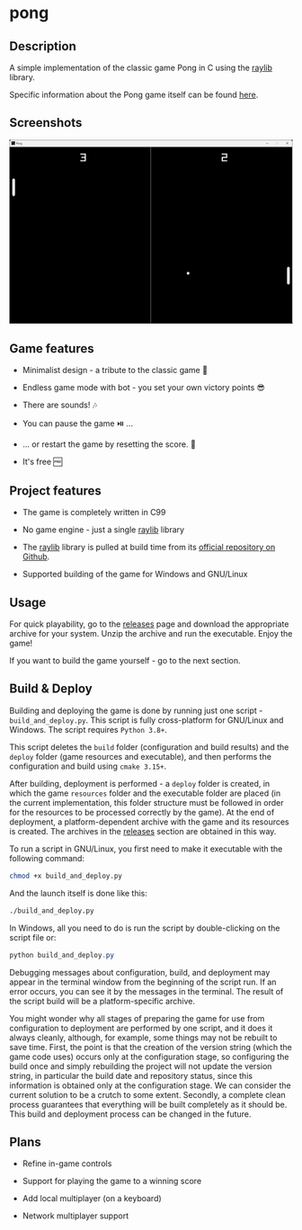 # pong

## Description

A simple implementation of the classic game Pong in C using the [raylib](https://www.raylib.com/index.html) library.

Specific information about the Pong game itself can be found [here](https://en.wikipedia.org/wiki/Pong).

## Screenshots

![Gameplay](/screenshots/gameplay.png "Gameplay")

## Game features

- Minimalist design - a tribute to the classic game 💎

- Endless game mode with bot - you set your own victory points 😎

- There are sounds! 🎶

- You can pause the game ⏯️ ...

- ... or restart the game by resetting the score. 💫

- It's free 🆓

## Project features

- The game is completely written in C99

- No game engine - just a single [raylib](https://www.raylib.com/index.html) library

- The [raylib](https://www.raylib.com/index.html) library is pulled at build time from its [official repository on Github](https://github.com/raysan5/raylib).

- Supported building of the game for Windows and GNU/Linux


## Usage

For quick playability, go to the [releases](https://github.com/artem-sharipov/pong/releases) page and download the appropriate archive for your system. Unzip the archive and run the executable. Enjoy the game!

If you want to build the game yourself - go to the next section.

## Build & Deploy

Building and deploying the game is done by running just one script - `build_and_deploy.py`. This script is fully cross-platform for GNU/Linux and Windows. The script requires `Python 3.8+`.

This script deletes the `build` folder (configuration and build results) and the `deploy` folder (game resources and executable), and then performs the configuration and build using `cmake 3.15+`.

After building, deployment is performed - a `deploy` folder is created, in which the game `resources` folder and the executable folder are placed (in the current implementation, this folder structure must be followed in order for the resources to be processed correctly by the game). At the end of deployment, a platform-dependent archive with the game and its resources is created. The archives in the [releases](https://github.com/artem-sharipov/pong/releases) section are obtained in this way.

To run a script in GNU/Linux, you first need to make it executable with the following command:

```bash
chmod +x build_and_deploy.py
```

And the launch itself is done like this:

```bash
./build_and_deploy.py
```
In Windows, all you need to do is run the script by double-clicking on the script file or:
```powershell
python build_and_deploy.py
```
Debugging messages about configuration, build, and deployment may appear in the terminal window from the beginning of the script run. If an error occurs, you can see it by the messages in the terminal. The result of the script build will be a platform-specific archive.

You might wonder why all stages of preparing the game for use from configuration to deployment are performed by one script, and it does it always cleanly, although, for example, some things may not be rebuilt to save time. First, the point is that the creation of the version string (which the game code uses) occurs only at the configuration stage, so configuring the build once and simply rebuilding the project will not update the version string, in particular the build date and repository status, since this information is obtained only at the configuration stage. We can consider the current solution to be a crutch to some extent. Secondly, a complete clean process guarantees that everything will be built completely as it should be. This build and deployment process can be changed in the future.
    
## Plans

- Refine in-game controls

- Support for playing the game to a winning score

- Add local multiplayer (on a keyboard)

- Network multiplayer support